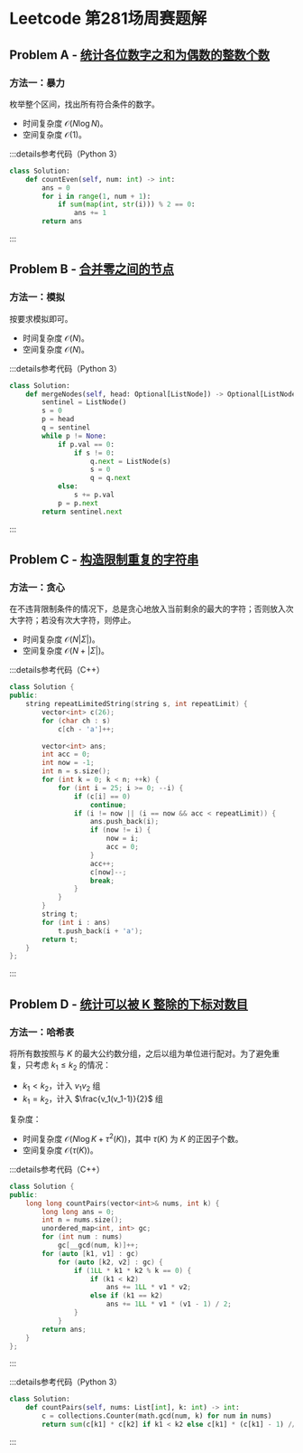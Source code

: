 # Leetcode 第281场周赛题解

## Problem A - [统计各位数字之和为偶数的整数个数](https://leetcode.cn/problems/count-integers-with-even-digit-sum/)

### 方法一：暴力

枚举整个区间，找出所有符合条件的数字。

- 时间复杂度 $\mathcal{O}(N\log N)$。
- 空间复杂度 $\mathcal{O}(1)$。

:::details参考代码（Python 3）

```python
class Solution:
    def countEven(self, num: int) -> int:
        ans = 0
        for i in range(1, num + 1):
            if sum(map(int, str(i))) % 2 == 0:
                ans += 1
        return ans
```

:::

## Problem B - [合并零之间的节点](https://leetcode.cn/problems/merge-nodes-in-between-zeros/)

### 方法一：模拟

按要求模拟即可。

- 时间复杂度 $\mathcal{O}(N)$。
- 空间复杂度 $\mathcal{O}(N)$。

:::details参考代码（Python 3）

```python
class Solution:
    def mergeNodes(self, head: Optional[ListNode]) -> Optional[ListNode]:
        sentinel = ListNode()
        s = 0
        p = head
        q = sentinel
        while p != None:
            if p.val == 0:
                if s != 0:
                    q.next = ListNode(s)
                    s = 0
                    q = q.next
            else:
                s += p.val
            p = p.next
        return sentinel.next
```

:::

## Problem C - [构造限制重复的字符串](https://leetcode.cn/problems/construct-string-with-repeat-limit/)

### 方法一：贪心

在不违背限制条件的情况下，总是贪心地放入当前剩余的最大的字符；否则放入次大字符；若没有次大字符，则停止。

- 时间复杂度 $\mathcal{O}(N|\Sigma|)$。
- 空间复杂度 $\mathcal{O}(N+|\Sigma|)$。

:::details参考代码（C++）

```cpp
class Solution {
public:
    string repeatLimitedString(string s, int repeatLimit) {
        vector<int> c(26);
        for (char ch : s)
            c[ch - 'a']++;
        
        vector<int> ans;
        int acc = 0;
        int now = -1;
        int n = s.size();
        for (int k = 0; k < n; ++k) {
            for (int i = 25; i >= 0; --i) {
                if (c[i] == 0)
                    continue;
                if (i != now || (i == now && acc < repeatLimit)) {
                    ans.push_back(i);
                    if (now != i) {
                        now = i;
                        acc = 0;
                    }
                    acc++;
                    c[now]--;
                    break;
                }
            }
        }
        string t;
        for (int i : ans)
            t.push_back(i + 'a');
        return t;
    }
};
```

:::

## Problem D - [统计可以被 K 整除的下标对数目](https://leetcode.cn/problems/count-array-pairs-divisible-by-k/)

### 方法一：哈希表

将所有数按照与 $K$ 的最大公约数分组，之后以组为单位进行配对。为了避免重复，只考虑 $k_1\le k_2$ 的情况：

- $k_1<k_2$，计入 $v_1v_2$ 组
- $k_1=k_2$，计入 $\frac{v_1(v_1-1)}{2}$ 组

复杂度：

- 时间复杂度 $\mathcal{O}(N\log K+\tau^2(K))$，其中 $\tau(K)$ 为 $K$ 的正因子个数。
- 空间复杂度 $\mathcal{O}(\tau(K))$。

:::details参考代码（C++）

```cpp
class Solution {
public:
    long long countPairs(vector<int>& nums, int k) {
        long long ans = 0;
        int n = nums.size();
        unordered_map<int, int> gc;
        for (int num : nums)
            gc[__gcd(num, k)]++;
        for (auto [k1, v1] : gc)
            for (auto [k2, v2] : gc) {
                if (1LL * k1 * k2 % k == 0) {
                    if (k1 < k2)
                        ans += 1LL * v1 * v2;
                    else if (k1 == k2)
                        ans += 1LL * v1 * (v1 - 1) / 2;
                }
            }
        return ans;
    }
};
```

:::

:::details参考代码（Python 3）

```python
class Solution:
    def countPairs(self, nums: List[int], k: int) -> int:
        c = collections.Counter(math.gcd(num, k) for num in nums)
        return sum(c[k1] * c[k2] if k1 < k2 else c[k1] * (c[k1] - 1) // 2 if k1 == k2 else 0 for k1 in c for k2 in c if k1 * k2  % k == 0)
```

:::

